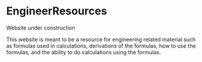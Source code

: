 # EngineerResources

Website under construction

This website is meant to be a resource for engineering related material such as formulas used in calculations, derivations of the formulas, 
how to use the formulas, and the ability to do calculations using the formulas.
